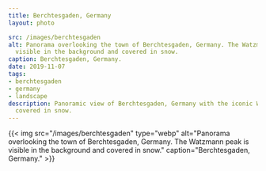 ```yaml
---
title: Berchtesgaden, Germany
layout: photo

src: /images/berchtesgaden
alt: Panorama overlooking the town of Berchtesgaden, Germany. The Watzmann peak is
  visible in the background and covered in snow.
caption: Berchtesgaden, Germany.
date: 2019-11-07
tags:
- berchtesgaden
- germany
- landscape
description: Panoramic view of Berchtesgaden, Germany with the iconic Watzmann peak
  covered in snow.
---
```


{{< img src="/images/berchtesgaden" type="webp" alt="Panorama overlooking the town of Berchtesgaden, Germany. The Watzmann peak is visible in the background and covered in snow." caption="Berchtesgaden, Germany." >}}

